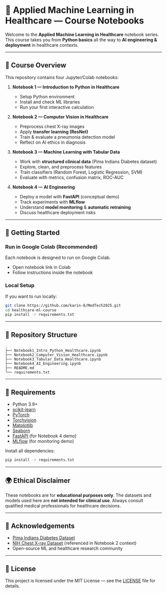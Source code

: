 # 🏥 Applied Machine Learning in Healthcare — Course Notebooks

Welcome to the **Applied Machine Learning in Healthcare** notebook series.  
This course takes you from **Python basics** all the way to **AI engineering & deployment** in healthcare contexts.

---

## 📘 Course Overview

This repository contains four Jupyter/Colab notebooks:

1. **Notebook 1 — Introduction to Python in Healthcare**  
   - Setup Python environment  
   - Install and check ML libraries  
   - Run your first interactive calculation  

2. **Notebook 2 — Computer Vision in Healthcare**  
   - Preprocess chest X-ray images  
   - Apply **transfer learning (ResNet)**  
   - Train & evaluate a pneumonia detection model  
   - Reflect on AI ethics in diagnosis  

3. **Notebook 3 — Machine Learning with Tabular Data**  
   - Work with **structured clinical data** (Pima Indians Diabetes dataset)  
   - Explore, clean, and preprocess features  
   - Train classifiers (Random Forest, Logistic Regression, SVM)  
   - Evaluate with metrics, confusion matrix, ROC-AUC  

4. **Notebook 4 — AI Engineering**  
   - Deploy a model with **FastAPI** (conceptual demo)  
   - Track experiments with **MLflow**  
   - Understand **model monitoring** & **automatic retraining**  
   - Discuss healthcare deployment risks  

---

## 🚀 Getting Started

### Run in Google Colab (Recommended)
Each notebook is designed to run on Google Colab.  
- Open notebook link in Colab  
- Follow instructions inside the notebook  

### Local Setup
If you want to run locally:
```bash
git clone https://github.com/karin-8/MedTech2025.git
cd healthcare-ml-course
pip install -r requirements.txt
````

---

## 📂 Repository Structure

```
.
├── Notebook1_Intro_Python_Healthcare.ipynb
├── Notebook2_Computer_Vision_Healthcare.ipynb
├── Notebook3_Tabular_Data_Healthcare.ipynb
├── Notebook4_AI_Engineering.ipynb
├── README.md
└── requirements.txt
```

---

## 🧰 Requirements

* Python 3.9+
* [scikit-learn](https://scikit-learn.org/)
* [PyTorch](https://pytorch.org/)
* [Torchvision](https://pytorch.org/vision/stable/index.html)
* [Matplotlib](https://matplotlib.org/)
* [Seaborn](https://seaborn.pydata.org/)
* [FastAPI](https://fastapi.tiangolo.com/) (for Notebook 4 demo)
* [MLflow](https://mlflow.org/) (for monitoring demo)

Install all dependencies:

```bash
pip install -r requirements.txt
```

---

## 🌍 Ethical Disclaimer

These notebooks are for **educational purposes only**.
The datasets and models used here are **not intended for clinical use**.
Always consult qualified medical professionals for healthcare decisions.

---

## 🙌 Acknowledgements

* [Pima Indians Diabetes Dataset](https://raw.githubusercontent.com/jbrownlee/Datasets/master/pima-indians-diabetes.names)
* [NIH Chest X-ray Dataset](https://nihcc.app.box.com/v/ChestXray-NIHCC) (referenced in Notebook 2 context)
* Open-source ML and healthcare research community

---

## 📜 License

This project is licensed under the MIT License — see the [LICENSE](LICENSE) file for details.
